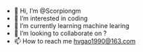 - 👋 Hi, I’m @Scorpiongm
- 👀 I’m interested in coding
- 🌱 I’m currently learning machine learing
- 💞️ I’m looking to collaborate on ?
- 📫 How to reach me hvgao1990@163.com

<!---
Scorpiongm/Scorpiongm is a ✨ special ✨ repository because its `README.md` (this file) appears on your GitHub profile.
You can click the Preview link to take a look at your changes.
--->
